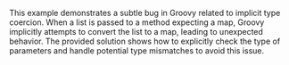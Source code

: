 This example demonstrates a subtle bug in Groovy related to implicit type coercion. When a list is passed to a method expecting a map, Groovy implicitly attempts to convert the list to a map, leading to unexpected behavior. The provided solution shows how to explicitly check the type of parameters and handle potential type mismatches to avoid this issue.